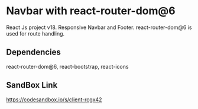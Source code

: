 # Navbar with react-router-dom@6

React Js project v18. Responsive Navbar and Footer. react-router-dom@6 is used for route handling.

## Dependencies

react-router-dom@6, react-bootstrap, react-icons

## SandBox Link
https://codesandbox.io/s/client-rcgx42
